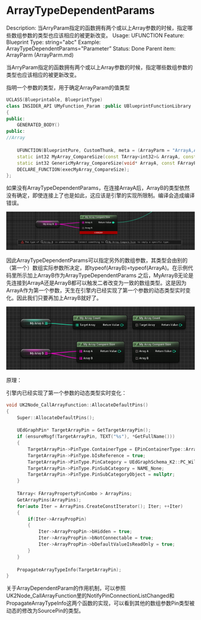 # ArrayTypeDependentParams

Description: 当ArryParam指定的函数拥有两个或以上Array参数的时候，指定哪些数组参数的类型也应该相应的被更新改变。
Usage: UFUNCTION
Feature: Blueprint
Type: string="abc"
Example: ArrayTypeDependentParams="Parameter”
Status: Done
Parent item: ArrayParm (ArrayParm.md)

当ArryParam指定的函数拥有两个或以上Array参数的时候，指定哪些数组参数的类型也应该相应的被更新改变。

指明一个参数的类型，用于确定ArrayParam的值类型

```cpp
UCLASS(Blueprintable, BlueprintType)
class INSIDER_API UMyFunction_Param :public UBlueprintFunctionLibrary
{
public:
	GENERATED_BODY()
public:
//Array

	UFUNCTION(BlueprintPure, CustomThunk, meta = (ArrayParm = "ArrayA,ArrayB", ArrayTypeDependentParams = "ArrayB"))
	static int32 MyArray_CompareSize(const TArray<int32>& ArrayA, const TArray<int32>& ArrayB);
	static int32 GenericMyArray_CompareSize(void* ArrayA, const FArrayProperty* ArrayAProp, void* ArrayB, const FArrayProperty* ArrayBProp);
	DECLARE_FUNCTION(execMyArray_CompareSize);
};
```

如果没有ArrayTypeDependentParams，在连接ArrayA后，ArrayB的类型依然没有确定，即使连接上了也是如此，这应该是引擎的实现所限制。编译会造成编译错误。

![Untitled](ArrayTypeDependentParams/Untitled.png)

因此ArrayTypeDependentParams可以指定另外的数组参数，其类型会由别的（第一个）数组实际参数所决定，即typeof(ArrayB)=typeof(ArrayA)。在示例代码里所示加上ArrayB作为ArrayTypeDependentParams 之后，MyArrayB无论是先连接到ArrayA还是ArrayB都可以触发二者改变为一致的数组类型。这是因为ArrayA作为第一个参数，天生在引擎内已经实现了第一个参数的动态类型实时变化。因此我们只要再加上ArrayB就好了。

![Untitled](ArrayParm/Untitled.png)

原理：

引擎内已经实现了第一个参数的动态类型实时变化：

```cpp
void UK2Node_CallArrayFunction::AllocateDefaultPins()
{
	Super::AllocateDefaultPins();

	UEdGraphPin* TargetArrayPin = GetTargetArrayPin();
	if (ensureMsgf(TargetArrayPin, TEXT("%s"), *GetFullName()))
	{
		TargetArrayPin->PinType.ContainerType = EPinContainerType::Array;
		TargetArrayPin->PinType.bIsReference = true;
		TargetArrayPin->PinType.PinCategory = UEdGraphSchema_K2::PC_Wildcard;
		TargetArrayPin->PinType.PinSubCategory = NAME_None;
		TargetArrayPin->PinType.PinSubCategoryObject = nullptr;
	}

	TArray< FArrayPropertyPinCombo > ArrayPins;
	GetArrayPins(ArrayPins);
	for(auto Iter = ArrayPins.CreateConstIterator(); Iter; ++Iter)
	{
		if(Iter->ArrayPropPin)
		{
			Iter->ArrayPropPin->bHidden = true;
			Iter->ArrayPropPin->bNotConnectable = true;
			Iter->ArrayPropPin->bDefaultValueIsReadOnly = true;
		}
	}

	PropagateArrayTypeInfo(TargetArrayPin);
}
```

关于ArrayDependentParam的作用机制，可以参照UK2Node_CallArrayFunction里的NotifyPinConnectionListChanged和PropagateArrayTypeInfo这两个函数的实现，可以看到其他的数组参数Pin类型被动态的修改为SourcePin的类型。